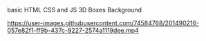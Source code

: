 basic HTML CSS and JS 3D Boxes Background

https://user-images.githubusercontent.com/74584768/201490216-057e82f1-ff9b-437c-9227-2574a1119dee.mp4

